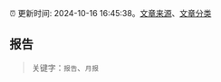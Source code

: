 :alarm_clock: 更新时间: 2024-10-16 16:45:38。[文章来源](/README.md)、[文章分类](/TAGS.md)

## 报告


> 关键字：`报告`、`月报`



